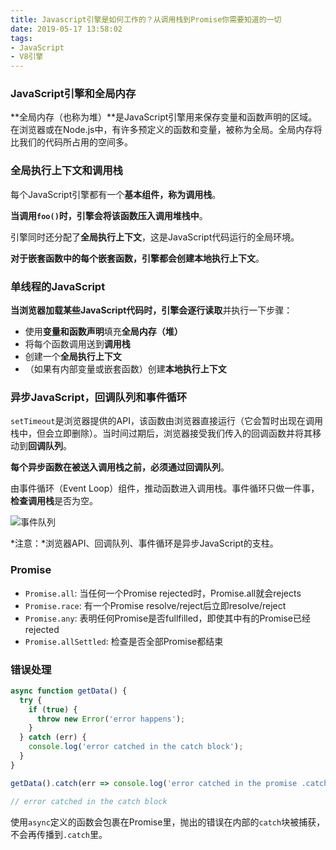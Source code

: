 ```yaml
---
title: Javascript引擎是如何工作的？从调用栈到Promise你需要知道的一切
date: 2019-05-17 13:58:02
tags:
- JavaScript
- V8引擎
---
```


### JavaScript引擎和全局内存

**全局内存（也称为堆）**是JavaScript引擎用来保存变量和函数声明的区域。在浏览器或在Node.js中，有许多预定义的函数和变量，被称为全局。全局内存将比我们的代码所占用的空间多。

### 全局执行上下文和调用栈

每个JavaScript引擎都有一个**基本组件，称为调用栈**。

**当调用`foo()`时，引擎会将该函数压入调用堆栈中**。

引擎同时还分配了**全局执行上下文**，这是JavaScript代码运行的全局环境。

**对于嵌套函数中的每个嵌套函数，引擎都会创建本地执行上下文**。

### 单线程的JavaScript

**当浏览器加载某些JavaScript代码时，引擎会逐行读取**并执行一下步骤：

* 使用**变量和函数声明**填充**全局内存（堆）**
* 将每个函数调用送到**调用栈**
* 创建一个**全局执行上下文**
* （如果有内部变量或嵌套函数）创建**本地执行上下文**

### 异步JavaScript，回调队列和事件循环

`setTimeout`是浏览器提供的API，该函数由浏览器直接运行（它会暂时出现在调用栈中，但会立即删除）。当时间过期后，浏览器接受我们传入的回调函数并将其移动到**回调队列**。

**每个异步函数在被送入调用栈之前，必须通过回调队列**。

由事件循环（Event Loop）组件，推动函数进入调用栈。事件循环只做一件事，**检查调用栈**是否为空。

![事件队列](https://image-static.segmentfault.com/317/571/3175718811-5cdd42f08d082_articlex)

*注意：*浏览器API、回调队列、事件循环是异步JavaScript的支柱。

### Promise

* `Promise.all`: 当任何一个Promise rejected时，Promise.all就会rejects
* `Promise.race`: 有一个Promise resolve/reject后立即resolve/reject
* `Promise.any`: 表明任何Promise是否fullfilled，即使其中有的Promise已经rejected
* `Promise.allSettled`: 检查是否全部Promise都结束

### 错误处理

```javascript
async function getData() {
  try {
    if (true) {
      throw new Error('error happens');
    }
  } catch (err) {
    console.log('error catched in the catch block');
  }
}

getData().catch(err => console.log('error catched in the promise .catch'));

// error catched in the catch block
```

使用`async`定义的函数会包裹在Promise里，抛出的错误在内部的`catch`块被捕获，不会再传播到`.catch`里。
